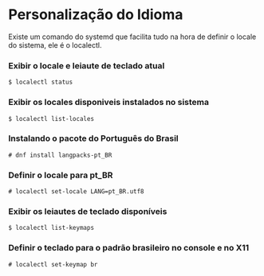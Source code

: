 # Personalização do Idioma
Existe um comando do systemd que facilita tudo na hora de definir o locale do sistema, ele é o localectl.

### Exibir o locale e leiaute de teclado atual
```
$ localectl status
```

### Exibir os locales disponiveis instalados no sistema
```
$ localectl list-locales
```

### Instalando o pacote do Português do Brasil
```
# dnf install langpacks-pt_BR
```

### Definir o locale para pt_BR

```
# localectl set-locale LANG=pt_BR.utf8
```

### Exibir os leiautes de teclado disponíveis
```
$ localectl list-keymaps
```

### Definir o teclado para o padrão brasileiro no console e no X11

```
# localectl set-keymap br
```
